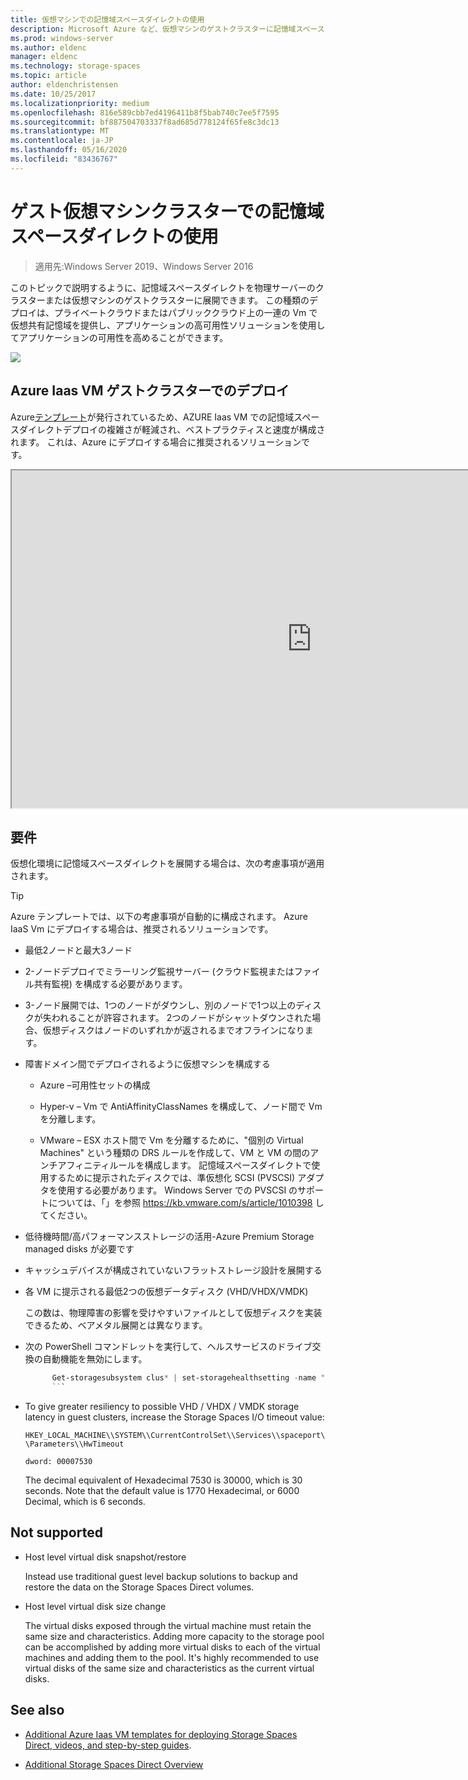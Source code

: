 ```yaml
---
title: 仮想マシンでの記憶域スペースダイレクトの使用
description: Microsoft Azure など、仮想マシンのゲストクラスターに記憶域スペースダイレクトを展開する方法。
ms.prod: windows-server
ms.author: eldenc
manager: eldenc
ms.technology: storage-spaces
ms.topic: article
author: eldenchristensen
ms.date: 10/25/2017
ms.localizationpriority: medium
ms.openlocfilehash: 816e589cbb7ed4196411b8f5bab740c7ee5f7595
ms.sourcegitcommit: bf887504703337f8ad685d778124f65fe8c3dc13
ms.translationtype: MT
ms.contentlocale: ja-JP
ms.lasthandoff: 05/16/2020
ms.locfileid: "83436767"
---
```

# <a name="using-storage-spaces-direct-in-guest-virtual-machine-clusters"></a>ゲスト仮想マシンクラスターでの記憶域スペースダイレクトの使用

> 適用先:Windows Server 2019、Windows Server 2016

このトピックで説明するように、記憶域スペースダイレクトを物理サーバーのクラスターまたは仮想マシンのゲストクラスターに展開できます。 この種類のデプロイは、プライベートクラウドまたはパブリッククラウド上の一連の Vm で仮想共有記憶域を提供し、アプリケーションの高可用性ソリューションを使用してアプリケーションの可用性を高めることができます。

![](media/storage-spaces-direct-in-vm/storage-spaces-direct-in-vm.png)

## <a name="deploying-in-azure-iaas-vm-guest-clusters"></a>Azure Iaas VM ゲストクラスターでのデプロイ

Azure[テンプレート](https://github.com/robotechredmond/301-storage-spaces-direct-md)が発行されているため、AZURE Iaas VM での記憶域スペースダイレクトデプロイの複雑さが軽減され、ベストプラクティスと速度が構成されます。 これは、Azure にデプロイする場合に推奨されるソリューションです。

<iframe src="https://channel9.msdn.com/Series/Microsoft-Hybrid-Cloud-Best-Practices-for-IT-Pros/Step-by-Step-Deploy-Windows-Server-2016-Storage-Spaces-Direct-S2D-Cluster-in-Microsoft-Azure/player" width="960" height="540" allowfullscreen></iframe>

## <a name="requirements"></a>要件

仮想化環境に記憶域スペースダイレクトを展開する場合は、次の考慮事項が適用されます。

> [!TIP]
> Azure テンプレートでは、以下の考慮事項が自動的に構成されます。 Azure IaaS Vm にデプロイする場合は、推奨されるソリューションです。

- 最低2ノードと最大3ノード

- 2-ノードデプロイでミラーリング監視サーバー (クラウド監視またはファイル共有監視) を構成する必要があります。

- 3-ノード展開では、1つのノードがダウンし、別のノードで1つ以上のディスクが失われることが許容されます。  2つのノードがシャットダウンされた場合、仮想ディスクはノードのいずれかが返されるまでオフラインになります。

- 障害ドメイン間でデプロイされるように仮想マシンを構成する

    - Azure –可用性セットの構成

    - Hyper-v – Vm で AntiAffinityClassNames を構成して、ノード間で Vm を分離します。

    - VMware – ESX ホスト間で Vm を分離するために、"個別の Virtual Machines" という種類の DRS ルールを作成して、VM と VM の間のアンチアフィニティルールを構成します。 記憶域スペースダイレクトで使用するために提示されたディスクでは、準仮想化 SCSI (PVSCSI) アダプタを使用する必要があります。 Windows Server での PVSCSI のサポートについては、「」を参照 https://kb.vmware.com/s/article/1010398 してください。

- 低待機時間/高パフォーマンスストレージの活用-Azure Premium Storage managed disks が必要です

- キャッシュデバイスが構成されていないフラットストレージ設計を展開する

- 各 VM に提示される最低2つの仮想データディスク (VHD/VHDX/VMDK)

    この数は、物理障害の影響を受けやすいファイルとして仮想ディスクを実装できるため、ベアメタル展開とは異なります。

- 次の PowerShell コマンドレットを実行して、ヘルスサービスのドライブ交換の自動機能を無効にします。

    ```powershell
          Get-storagesubsystem clus* | set-storagehealthsetting -name "System.Storage.PhysicalDisk.AutoReplace.Enabled" -value "False"
          ```

- To give greater resiliency to possible VHD / VHDX / VMDK storage latency in guest clusters, increase the Storage Spaces I/O timeout value:

    `HKEY_LOCAL_MACHINE\\SYSTEM\\CurrentControlSet\\Services\\spaceport\\Parameters\\HwTimeout`

    `dword: 00007530`

    The decimal equivalent of Hexadecimal 7530 is 30000, which is 30 seconds. Note that the default value is 1770 Hexadecimal, or 6000 Decimal, which is 6 seconds.

## Not supported

- Host level virtual disk snapshot/restore

    Instead use traditional guest level backup solutions to backup and restore the data on the Storage Spaces Direct volumes.

- Host level virtual disk size change

    The virtual disks exposed through the virtual machine must retain the same size and characteristics. Adding more capacity to the storage pool can be accomplished by adding more virtual disks to each of the virtual machines and adding them to the pool. It's highly recommended to use virtual disks of the same size and characteristics as the current virtual disks.

## See also

- [Additional Azure Iaas VM templates for deploying Storage Spaces Direct, videos, and step-by-step guides](https://techcommunity.microsoft.com/t5/Failover-Clustering/Deploying-IaaS-VM-Guest-Clusters-in-Microsoft-Azure/ba-p/372126).

- [Additional Storage Spaces Direct Overview](https://docs.microsoft.com/windows-server/storage/storage-spaces/storage-spaces-direct-overview)
